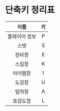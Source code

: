 # 단축키 정리표

  | 이름 | 키 |
  | :---: | :---: |
  | 플레이어 정보 | P |
  | 스텟 | S |
  | 장비창 | E |
  | 스킬창 | K |
  | 아이템창 | I |
  | 도감창 | U |
  | 업적창 | A |
  | 호감도창 | L |
